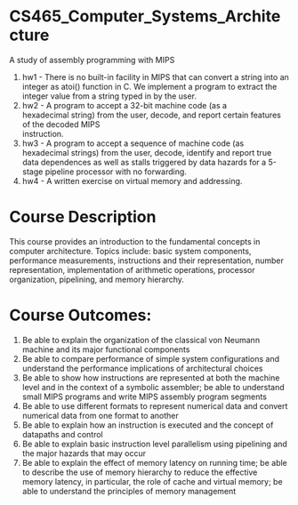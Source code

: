 # CS465_Computer_Systems_Architecture
A study of assembly programming with MIPS

1. hw1 - There	is	no	built-in	facility	in	MIPS	that	can	convert	a	string	into	an	
integer	as	atoi() function	in	C. We implement	a	program to	extract	the	integer	value	from	a	string	typed	in by	the	user.
2. hw2 - A	program	to	accept	a	32-bit	machine	code	(as	a	
hexadecimal	string)	from	the	user,	decode, and	report	certain	features	of	the	decoded	MIPS	
instruction.	
3. hw3 - A program to accept a sequence of machine
code (as hexadecimal strings) from the user, decode, identify and report true data dependences as
well as stalls triggered by data hazards for a 5-stage pipeline processor with no forwarding.
4. hw4 - A written exercise on virtual memory and addressing.

# Course Description
This course provides an introduction to the fundamental concepts in computer architecture. Topics include: basic system components, performance measurements, instructions and their representation, number representation, implementation of arithmetic operations, processor organization, pipelining, and memory hierarchy.

# Course Outcomes:
1. Be able to explain the organization of the classical von Neumann machine and its major functional components
2. Be able to compare performance of simple system configurations and understand the performance implications of architectural choices
3. Be able to show how instructions are represented at both the machine level and in the context of a symbolic assembler; be able to understand small MIPS programs and write MIPS assembly program segments
4. Be able to use different formats to represent numerical data and convert numerical data from one format to another
5. Be able to explain how an instruction is executed and the concept of datapaths and control
6. Be able to explain basic instruction level parallelism using pipelining and the major hazards that may occur
7. Be able to explain the effect of memory latency on running time; be able to describe the use of memory hierarchy to reduce the effective memory latency, in particular, the role of cache and virtual memory; be able to understand the principles of memory management
